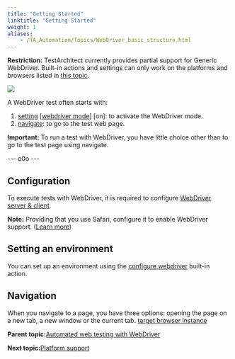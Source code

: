 ```yaml
--- 
title: "Getting Started"
linktitle: "Getting Started"
weight: 1
aliases: 
    - /TA_Automation/Topics/WebDriver_basic_structure.html
---
```


**Restriction:** TestArchitect currently provides partial support for Generic WebDriver. Built-in actions and settings can only work on the platforms and browsers listed in [this topic](/TA_Automation/Topics/WebDriver_supported_platforms.html).

![](/images//Images/WebDriver_basic_structure_of_test.png)

A WebDriver test often starts with:

1.  [setting](/TA_Automation/Topics/bia_setting.html) \[[webdriver mode](/TA_Automation/Topics/bis_webdriver_mode.html)\] \[on\]: to activate the WebDriver mode.
2.  [navigate](/TA_Automation/Topics/bia_navigate.html): to go to the test web page.

**Important:** To run a test with WebDriver, you have little choice other than to go to the test page using navigate.

--- o0o ---

## Configuration

To execute tests with WebDriver, it is required to configure [WebDriver server & client](/TA_Automation/Topics/WebDriver_server_client.html).

**Note:** Providing that you use Safari, configure it to enable WebDriver support. \([Learn more](https://developer.apple.com/documentation/webkit/testing_with_webdriver_in_safari)\)

## Setting an environment

You can set up an environment using the [configure webdriver](/TA_Automation/Topics/bia_configure_webdriver.html) built-in action.

## Navigation

When you navigate to a page, you have three options: opening the page on a new tab, a new window or the current tab. [target browser instance](/TA_Automation/Topics/bis_target_browser_instance.html)

**Parent topic:**[Automated web testing with WebDriver](/TA_Automation/Topics/Generic_WebDriver.html)

**Next topic:**[Platform support](/TA_Automation/Topics/WebDriver_supported_platforms.html)

